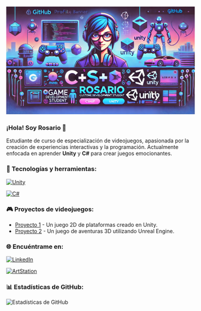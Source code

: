 
![Rosario's Banner](BANNER.png)

### ¡Hola! Soy Rosario 👋
Estudiante de curso de especialización de videojuegos, apasionada por la creación de experiencias interactivas y la programación. Actualmente enfocada en aprender **Unity** y **C#** para crear juegos emocionantes.

### 🚀 Tecnologías y herramientas:
[![Unity](https://img.shields.io/badge/Unity-100000?style=for-the-badge&logo=unity&logoColor=white)](https://unity.com/es)

 
 [![C#](https://img.shields.io/badge/C%23-239120?style=for-the-badge&logo=c-sharp&logoColor=white)](https://learn.microsoft.com/es-es/dotnet/csharp/)


### 🎮 Proyectos de videojuegos:
- [Proyecto 1](https://github.com/tuusuario/proyecto1) - Un juego 2D de plataformas creado en Unity.
- [Proyecto 2](https://github.com/tuusuario/proyecto2) - Un juego de aventuras 3D utilizando Unreal Engine.

### 🌐 Encuéntrame en:

[![LinkedIn](https://img.shields.io/badge/LinkedIn-%230077B5?style=for-the-badge&logo=linkedin&logoColor=white)](https://www.linkedin.com/in/mar%C3%ADa-del-rosario-palencia/)

[![ArtStation](https://img.shields.io/badge/ArtStation-5B4B9A?style=for-the-badge&logo=artstation&logoColor=white)](https://rosarioarte.artstation.com/)



### 📊 Estadísticas de GitHub:
![Estadísticas de GitHub](https://github-readme-stats.vercel.app/api?username=tuusuario&show_icons=true&theme=radical)

